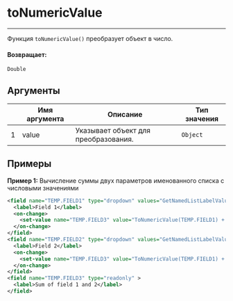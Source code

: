 # toNumericValue

---

Функция `toNumericValue()` преобразует объект в число.

#### Возвращает:

`Double`

## Аргументы

|  | Имя аргумента | Описание | Тип значения |
| --- | --- | --- | --- |
| 1 | value | Указывает объект для преобразования. | `Object` |

## Примеры

**Пример 1:** Вычисление суммы двух параметров именованного списка с числовыми значениями
```xml
<field name="TEMP.FIELD1" type="dropdown" values="GetNamedListLabelValues('x_sample')" >
  <label>Field 1</label>
  <on-change>
    <set-value name="TEMP.FIELD3" value="ToNumericValue(TEMP.FIELD1) + ToNumericValue(TEMP.FIELD2)" />
  </on-change>
</field>
<field name="TEMP.FIELD2" type="dropdown" values="GetNamedListLabelValues('x_sample')" >
  <label>Field 2</label>
  <on-change>
    <set-value name="TEMP.FIELD3" value="ToNumericValue(TEMP.FIELD1) + ToNumericValue(TEMP.FIELD2)" />
  </on-change>
</field>
<field name="TEMP.FIELD3" type="readonly" >
  <label>Sum of field 1 and 2</label>
</field>
```

